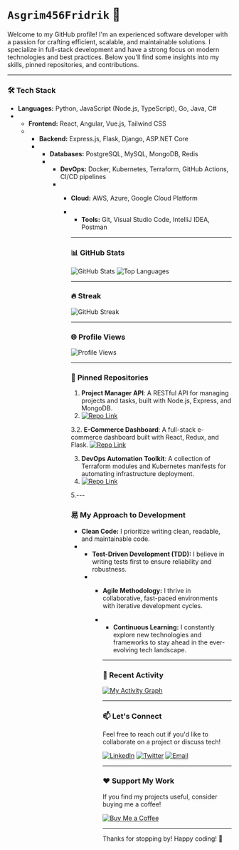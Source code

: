 # `Asgrim456Fridrik` 👋

Welcome to my GitHub profile! I'm an experienced software developer with a passion for crafting efficient, scalable, and maintainable solutions. I specialize in full-stack development and have a strong focus on modern technologies and best practices. Below you'll find some insights into my skills, pinned repositories, and contributions.

---

### **🛠️ Tech Stack**

- **Languages:** Python, JavaScript (Node.js, TypeScript), Go, Java, C#
- - **Frontend:** React, Angular, Vue.js, Tailwind CSS
  - - **Backend:** Express.js, Flask, Django, ASP.NET Core
    - - **Databases:** PostgreSQL, MySQL, MongoDB, Redis
      - - **DevOps:** Docker, Kubernetes, Terraform, GitHub Actions, CI/CD pipelines
        - - **Cloud:** AWS, Azure, Google Cloud Platform
          - - **Tools:** Git, Visual Studio Code, IntelliJ IDEA, Postman
           
            - ---

            ### **📊 GitHub Stats**

            ![GitHub Stats](https://github-readme-stats.vercel.app/api?username=Asgrim456Fridrik&show_icons=true&theme=dark&hide_border=true&count_private=true)
            ![Top Languages](https://github-readme-stats.vercel.app/api/top-langs/?username=Asgrim456Fridrik&layout=compact&theme=dark&hide_border=true&langs_count=6)

            ---

            ### **🔥 Streak**

            ![GitHub Streak](https://github-readme-streak-stats.herokuapp.com/?user=Asgrim456Fridrik&theme=dark&hide_border=true)

            ---

            ### **🌐 Profile Views**

            ![Profile Views](https://komarev.com/ghpvc/?username=Asgrim456Fridrik&color=blue&style=flat)

            ---

            ### **📌 Pinned Repositories**

            1. **Project Manager API**: A RESTful API for managing projects and tasks, built with Node.js, Express, and MongoDB.
            2.    [![Repo Link](https://img.shields.io/badge/View_Repo-Project_Manager_API-blue)](https://github.com/Asgrim456Fridrik/Project-Manager-API)
           
            3.2. **E-Commerce Dashboard**: A full-stack e-commerce dashboard built with React, Redux, and Flask.
               [![Repo Link](https://img.shields.io/badge/View_Repo-E_Commerce_Dashboard-green)](https://github.com/Asgrim456Fridrik/E-Commerce-Dashboard)

            3. **DevOps Automation Toolkit**: A collection of Terraform modules and Kubernetes manifests for automating infrastructure deployment.
            4.    [![Repo Link](https://img.shields.io/badge/View_Repo-DevOps_Automation_Toolkit-orange)](https://github.com/Asgrim456Fridrik/DevOps-Automation-Toolkit)
           
            5.---

            ### **易 My Approach to Development**

            - **Clean Code:** I prioritize writing clean, readable, and maintainable code.
            - - **Test-Driven Development (TDD):** I believe in writing tests first to ensure reliability and robustness.
              - - **Agile Methodology:** I thrive in collaborative, fast-paced environments with iterative development cycles.
                - - **Continuous Learning:** I constantly explore new technologies and frameworks to stay ahead in the ever-evolving tech landscape.
                 
                  - ---

                  ### **🚀 Recent Activity**

                  [![My Activity Graph](https://activity-graph.herokuapp.com/graph?username=Asgrim456Fridrik&theme=react-dark&hide_border=true)](https://github.com/Asgrim456Fridrik)

                  ---

                  ### **📫 Let's Connect**

                  Feel free to reach out if you'd like to collaborate on a project or discuss tech!

                  [![LinkedIn](https://img.shields.io/badge/LinkedIn-Connect-blue?style=flat)](https://linkedin.com/in/asgrim456fridrik)
                  [![Twitter](https://img.shields.io/badge/Twitter-Follow-blue?style=flat)](https://twitter.com/asgrim456fridrik)
                  [![Email](https://img.shields.io/badge/Email-Contact-red?style=flat)](mailto:asgrim456fridrik@example.com)

                  ---

                  ### **❤️ Support My Work**

                  If you find my projects useful, consider buying me a coffee!

                  [![Buy Me a Coffee](https://img.shields.io/badge/Buy_Me_A_Coffee-Support-orange)](https://buymeacoffee.com/asgrim456fridrik)

                  ---

                  Thanks for stopping by! Happy coding! 🚀
